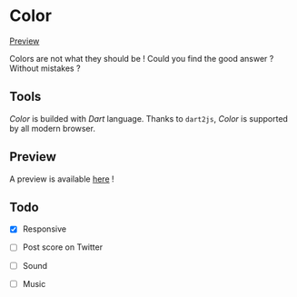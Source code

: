 Color
=====

[Preview](http://vergamote.net/preview/color "Color")

Colors are not what they should be !
Could you find the good answer ? Without mistakes ?


Tools
-----
*Color* is builded with *Dart* language.
Thanks to `dart2js`, *Color* is supported by all modern browser.


Preview
-------
A preview is available [here](http://vergamote.net/preview/color "Color") !


Todo
----

- [x] Responsive
- [ ] Post score on Twitter
- [ ] Sound
- [ ] Music
 

